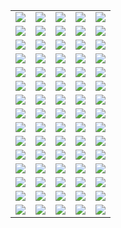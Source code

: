 ||||||
|---|---|---|---|---|
|[![](https://img.shields.io/badge/style-v1.9.2-blue.svg?style=for-the-badge&label=alicloud)](https://github.com/terraform-providers/terraform-provider-alicloud/blob/master/CHANGELOG.md)|[![](https://img.shields.io/badge/style-v1.0.3-blue.svg?style=for-the-badge&label=archive)](https://github.com/terraform-providers/terraform-provider-archive/blob/master/CHANGELOG.md)|[![](https://img.shields.io/badge/style-v0.1.0-blue.svg?style=for-the-badge&label=arukas)](https://github.com/terraform-providers/terraform-provider-arukas/blob/master/CHANGELOG.md)|[![](https://img.shields.io/badge/style-v0.1.1-blue.svg?style=for-the-badge&label=atlas)](https://github.com/terraform-providers/terraform-provider-atlas/blob/master/CHANGELOG.md)|[![](https://img.shields.io/badge/style-v1.20.0-blue.svg?style=for-the-badge&label=aws)](https://github.com/terraform-providers/terraform-provider-aws/blob/master/CHANGELOG.md)|
|[![](https://img.shields.io/badge/style-v0.1.1-blue.svg?style=for-the-badge&label=azure-classic)](https://github.com/terraform-providers/terraform-provider-azure-classic/blob/master/CHANGELOG.md)|[![](https://img.shields.io/badge/style-v1.6.0-blue.svg?style=for-the-badge&label=azurerm)](https://github.com/terraform-providers/terraform-provider-azurerm/blob/master/CHANGELOG.md)|[![](https://img.shields.io/badge/style-v1.0.0-blue.svg?style=for-the-badge&label=bitbucket)](https://github.com/terraform-providers/terraform-provider-bitbucket/blob/master/CHANGELOG.md)|[![](https://img.shields.io/badge/style-v0.1.0-blue.svg?style=for-the-badge&label=chef)](https://github.com/terraform-providers/terraform-provider-chef/blob/master/CHANGELOG.md)|[![](https://img.shields.io/badge/style-v0.1.0-blue.svg?style=for-the-badge&label=circonus)](https://github.com/terraform-providers/terraform-provider-circonus/blob/master/CHANGELOG.md)|
|[![](https://img.shields.io/badge/style-v0.1.0-blue.svg?style=for-the-badge&label=clc)](https://github.com/terraform-providers/terraform-provider-clc/blob/master/CHANGELOG.md)|[![](https://img.shields.io/badge/style-v1.0.0-blue.svg?style=for-the-badge&label=cloudflare)](https://github.com/terraform-providers/terraform-provider-cloudflare/blob/master/CHANGELOG.md)|[![](https://img.shields.io/badge/style-v1.0.1-blue.svg?style=for-the-badge&label=cloudscale)](https://github.com/terraform-providers/terraform-provider-cloudscale/blob/master/CHANGELOG.md)|[![](https://img.shields.io/badge/style-v0.1.5-blue.svg?style=for-the-badge&label=cloudstack)](https://github.com/terraform-providers/terraform-provider-cloudstack/blob/master/CHANGELOG.md)|[![](https://img.shields.io/badge/style-v1.0.1-blue.svg?style=for-the-badge&label=cobbler)](https://github.com/terraform-providers/terraform-provider-cobbler/blob/master/CHANGELOG.md)|
|[![](https://img.shields.io/badge/style-v1.0.0-blue.svg?style=for-the-badge&label=consul)](https://github.com/terraform-providers/terraform-provider-consul/blob/master/CHANGELOG.md)|[![](https://img.shields.io/badge/style-v1.0.3-blue.svg?style=for-the-badge&label=datadog)](https://github.com/terraform-providers/terraform-provider-datadog/blob/master/CHANGELOG.md)|[![](https://img.shields.io/badge/style-v0.1.3-blue.svg?style=for-the-badge&label=digitalocean)](https://github.com/terraform-providers/terraform-provider-digitalocean/blob/master/CHANGELOG.md)|[![](https://img.shields.io/badge/style-v0.1.0-blue.svg?style=for-the-badge&label=dme)](https://github.com/terraform-providers/terraform-provider-dme/blob/master/CHANGELOG.md)|[![](https://img.shields.io/badge/style-v1.0.0-blue.svg?style=for-the-badge&label=dns)](https://github.com/terraform-providers/terraform-provider-dns/blob/master/CHANGELOG.md)|
|[![](https://img.shields.io/badge/style-v0.1.0-blue.svg?style=for-the-badge&label=dnsimple)](https://github.com/terraform-providers/terraform-provider-dnsimple/blob/master/CHANGELOG.md)|[![](https://img.shields.io/badge/style-v0.1.1-blue.svg?style=for-the-badge&label=docker)](https://github.com/terraform-providers/terraform-provider-docker/blob/master/CHANGELOG.md)|[![](https://img.shields.io/badge/style-v1.1.0-blue.svg?style=for-the-badge&label=dyn)](https://github.com/terraform-providers/terraform-provider-dyn/blob/master/CHANGELOG.md)|[![](https://img.shields.io/badge/style-v1.0.0-blue.svg?style=for-the-badge&label=external)](https://github.com/terraform-providers/terraform-provider-external/blob/master/CHANGELOG.md)|[![](https://img.shields.io/badge/style-v0.1.4-blue.svg?style=for-the-badge&label=fastly)](https://github.com/terraform-providers/terraform-provider-fastly/blob/master/CHANGELOG.md)|
|[![](https://img.shields.io/badge/style-v1.1.0-blue.svg?style=for-the-badge&label=github)](https://github.com/terraform-providers/terraform-provider-github/blob/master/CHANGELOG.md)|[![](https://img.shields.io/badge/style-v1.0.0-blue.svg?style=for-the-badge&label=gitlab)](https://github.com/terraform-providers/terraform-provider-gitlab/blob/master/CHANGELOG.md)|[![](https://img.shields.io/badge/style-v1.13.0-blue.svg?style=for-the-badge&label=google)](https://github.com/terraform-providers/terraform-provider-google/blob/master/CHANGELOG.md)|[![](https://img.shields.io/badge/style-v1.0.2-blue.svg?style=for-the-badge&label=grafana)](https://github.com/terraform-providers/terraform-provider-grafana/blob/master/CHANGELOG.md)|[![](https://img.shields.io/badge/style-v0.1.2-blue.svg?style=for-the-badge&label=heroku)](https://github.com/terraform-providers/terraform-provider-heroku/blob/master/CHANGELOG.md)|
|[![](https://img.shields.io/badge/style-v1.0.1-blue.svg?style=for-the-badge&label=http)](https://github.com/terraform-providers/terraform-provider-http/blob/master/CHANGELOG.md)|[![](https://img.shields.io/badge/style-v0.1.1-blue.svg?style=for-the-badge&label=icinga2)](https://github.com/terraform-providers/terraform-provider-icinga2/blob/master/CHANGELOG.md)|[![](https://img.shields.io/badge/style-v1.0.0-blue.svg?style=for-the-badge&label=ignition)](https://github.com/terraform-providers/terraform-provider-ignition/blob/master/CHANGELOG.md)|[![](https://img.shields.io/badge/style-v1.0.0-blue.svg?style=for-the-badge&label=influxdb)](https://github.com/terraform-providers/terraform-provider-influxdb/blob/master/CHANGELOG.md)|[![](https://img.shields.io/badge/style-v1.1.0-blue.svg?style=for-the-badge&label=kubernetes)](https://github.com/terraform-providers/terraform-provider-kubernetes/blob/master/CHANGELOG.md)|
|[![](https://img.shields.io/badge/style-v0.1.0-blue.svg?style=for-the-badge&label=librato)](https://github.com/terraform-providers/terraform-provider-librato/blob/master/CHANGELOG.md)|[![](https://img.shields.io/badge/style-v1.1.0-blue.svg?style=for-the-badge&label=local)](https://github.com/terraform-providers/terraform-provider-local/blob/master/CHANGELOG.md)|[![](https://img.shields.io/badge/style-v1.0.0-blue.svg?style=for-the-badge&label=logentries)](https://github.com/terraform-providers/terraform-provider-logentries/blob/master/CHANGELOG.md)|[![](https://img.shields.io/badge/style-v1.2.0-blue.svg?style=for-the-badge&label=logicmonitor)](https://github.com/terraform-providers/terraform-provider-logicmonitor/blob/master/CHANGELOG.md)|[![](https://img.shields.io/badge/style-v0.1.0-blue.svg?style=for-the-badge&label=mailgun)](https://github.com/terraform-providers/terraform-provider-mailgun/blob/master/CHANGELOG.md)|
|[![](https://img.shields.io/badge/style-v1.1.0-blue.svg?style=for-the-badge&label=mysql)](https://github.com/terraform-providers/terraform-provider-mysql/blob/master/CHANGELOG.md)|[![](https://img.shields.io/badge/style-v1.0.0-blue.svg?style=for-the-badge&label=newrelic)](https://github.com/terraform-providers/terraform-provider-newrelic/blob/master/CHANGELOG.md)|[![](https://img.shields.io/badge/style-v1.2.0-blue.svg?style=for-the-badge&label=nomad)](https://github.com/terraform-providers/terraform-provider-nomad/blob/master/CHANGELOG.md)|[![](https://img.shields.io/badge/style-v1.0.0-blue.svg?style=for-the-badge&label=ns1)](https://github.com/terraform-providers/terraform-provider-ns1/blob/master/CHANGELOG.md)|[![](https://img.shields.io/badge/style-v1.0.0-blue.svg?style=for-the-badge&label=nsxt)](https://github.com/terraform-providers/terraform-provider-nsxt/blob/master/CHANGELOG.md)|
|[![](https://img.shields.io/badge/style-v1.0.0-blue.svg?style=for-the-badge&label=null)](https://github.com/terraform-providers/terraform-provider-null/blob/master/CHANGELOG.md)|[![](https://img.shields.io/badge/style-v1.1.0-blue.svg?style=for-the-badge&label=oneandone)](https://github.com/terraform-providers/terraform-provider-oneandone/blob/master/CHANGELOG.md)|[![](https://img.shields.io/badge/style-v1.1.1-blue.svg?style=for-the-badge&label=opc)](https://github.com/terraform-providers/terraform-provider-opc/blob/master/CHANGELOG.md)|[![](https://img.shields.io/badge/style-v1.5.0-blue.svg?style=for-the-badge&label=openstack)](https://github.com/terraform-providers/terraform-provider-openstack/blob/master/CHANGELOG.md)|[![](https://img.shields.io/badge/style-v1.1.0-blue.svg?style=for-the-badge&label=opentelekomcloud)](https://github.com/terraform-providers/terraform-provider-opentelekomcloud/blob/master/CHANGELOG.md)|
|[![](https://img.shields.io/badge/style-v0.1.0-blue.svg?style=for-the-badge&label=opsgenie)](https://github.com/terraform-providers/terraform-provider-opsgenie/blob/master/CHANGELOG.md)|[![](https://img.shields.io/badge/style-v1.0.0-blue.svg?style=for-the-badge&label=oraclepaas)](https://github.com/terraform-providers/terraform-provider-oraclepaas/blob/master/CHANGELOG.md)|[![](https://img.shields.io/badge/style-v0.2.0-blue.svg?style=for-the-badge&label=ovh)](https://github.com/terraform-providers/terraform-provider-ovh/blob/master/CHANGELOG.md)|[![](https://img.shields.io/badge/style-v1.2.3-blue.svg?style=for-the-badge&label=packet)](https://github.com/terraform-providers/terraform-provider-packet/blob/master/CHANGELOG.md)|[![](https://img.shields.io/badge/style-v1.1.0-blue.svg?style=for-the-badge&label=pagerduty)](https://github.com/terraform-providers/terraform-provider-pagerduty/blob/master/CHANGELOG.md)|
|[![](https://img.shields.io/badge/style-v1.1.0-blue.svg?style=for-the-badge&label=panos)](https://github.com/terraform-providers/terraform-provider-panos/blob/master/CHANGELOG.md)|[![](https://img.shields.io/badge/style-v0.1.1-blue.svg?style=for-the-badge&label=postgresql)](https://github.com/terraform-providers/terraform-provider-postgresql/blob/master/CHANGELOG.md)|[![](https://img.shields.io/badge/style-v0.1.0-blue.svg?style=for-the-badge&label=powerdns)](https://github.com/terraform-providers/terraform-provider-powerdns/blob/master/CHANGELOG.md)|[![](https://img.shields.io/badge/style-v1.2.1-blue.svg?style=for-the-badge&label=profitbricks)](https://github.com/terraform-providers/terraform-provider-profitbricks/blob/master/CHANGELOG.md)|[![](https://img.shields.io/badge/style-v1.0.0-blue.svg?style=for-the-badge&label=rabbitmq)](https://github.com/terraform-providers/terraform-provider-rabbitmq/blob/master/CHANGELOG.md)|
|[![](https://img.shields.io/badge/style-v1.2.0-blue.svg?style=for-the-badge&label=rancher)](https://github.com/terraform-providers/terraform-provider-rancher/blob/master/CHANGELOG.md)|[![](https://img.shields.io/badge/style-v1.3.1-blue.svg?style=for-the-badge&label=random)](https://github.com/terraform-providers/terraform-provider-random/blob/master/CHANGELOG.md)|[![](https://img.shields.io/badge/style-v0.1.0-blue.svg?style=for-the-badge&label=rundeck)](https://github.com/terraform-providers/terraform-provider-rundeck/blob/master/CHANGELOG.md)|[![](https://img.shields.io/badge/style-v1.4.1-blue.svg?style=for-the-badge&label=scaleway)](https://github.com/terraform-providers/terraform-provider-scaleway/blob/master/CHANGELOG.md)|[![](https://img.shields.io/badge/style-v0.0.1-blue.svg?style=for-the-badge&label=softlayer)](https://github.com/terraform-providers/terraform-provider-softlayer/blob/master/CHANGELOG.md)|
|[![](https://img.shields.io/badge/style-v0.1.0-blue.svg?style=for-the-badge&label=spotinst)](https://github.com/terraform-providers/terraform-provider-spotinst/blob/master/CHANGELOG.md)|[![](https://img.shields.io/badge/style-v0.1.0-blue.svg?style=for-the-badge&label=statuscake)](https://github.com/terraform-providers/terraform-provider-statuscake/blob/master/CHANGELOG.md)|[![](https://img.shields.io/badge/style-v1.0.0-blue.svg?style=for-the-badge&label=template)](https://github.com/terraform-providers/terraform-provider-template/blob/master/CHANGELOG.md)|[![](https://img.shields.io/badge/style-v1.0.2-blue.svg?style=for-the-badge&label=terraform)](https://github.com/terraform-providers/terraform-provider-terraform/blob/master/CHANGELOG.md)|[![](https://img.shields.io/badge/style-v1.1.0-blue.svg?style=for-the-badge&label=tls)](https://github.com/terraform-providers/terraform-provider-tls/blob/master/CHANGELOG.md)|
|[![](https://img.shields.io/badge/style-v0.5.1-blue.svg?style=for-the-badge&label=triton)](https://github.com/terraform-providers/terraform-provider-triton/blob/master/CHANGELOG.md)|[![](https://img.shields.io/badge/style-v0.1.0-blue.svg?style=for-the-badge&label=ultradns)](https://github.com/terraform-providers/terraform-provider-ultradns/blob/master/CHANGELOG.md)|[![](https://img.shields.io/badge/style-v1.1.0-blue.svg?style=for-the-badge&label=vault)](https://github.com/terraform-providers/terraform-provider-vault/blob/master/CHANGELOG.md)|[![](https://img.shields.io/badge/style-v1.0.0-blue.svg?style=for-the-badge&label=vcd)](https://github.com/terraform-providers/terraform-provider-vcd/blob/master/CHANGELOG.md)|[![](https://img.shields.io/badge/style-v1.5.0-blue.svg?style=for-the-badge&label=vsphere)](https://github.com/terraform-providers/terraform-provider-vsphere/blob/master/CHANGELOG.md)|
